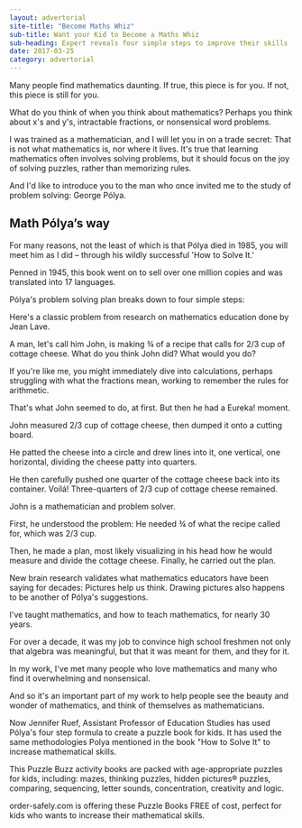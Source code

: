 ```yaml
---
layout: advertorial
site-title: "Become Maths Whiz"
sub-title: Want your Kid to Become a Maths Whiz
sub-heading: Expert reveals four simple steps to improve their skills
date: 2017-03-25
category: advertorial
---
```


Many people find mathematics daunting. If true, this piece is for you. If not, this piece is still for you.

What do you think of when you think about mathematics? Perhaps you think about x's and y's, intractable fractions, or nonsensical word problems. 

I was trained as a mathematician, and I will let you in on a trade secret: That is not what mathematics is, nor where it lives. It's true that learning mathematics often involves solving problems, but it should focus on the joy of solving puzzles, rather than memorizing rules.

And I'd like to introduce you to the man who once invited me to the study of problem solving: George Pólya.

## Math Pólya’s way 

For many reasons, not the least of which is that Pólya died in 1985, you will meet him as I did – through his wildly successful 'How to Solve It.' 

Penned in 1945, this book went on to sell over one million copies and was translated into 17 languages.

Pólya's problem solving plan breaks down to four simple steps:

Here's a classic problem from research on mathematics education done by Jean Lave. 

A man, let's call him John, is making ¾ of a recipe that calls for 2/3 cup of cottage cheese. What do you think John did? What would you do?

If you're like me, you might immediately dive into calculations, perhaps struggling with what the fractions mean, working to remember the rules for arithmetic. 

That's what John seemed to do, at first. But then he had a Eureka! moment.

John measured 2/3 cup of cottage cheese, then dumped it onto a cutting board.
 
He patted the cheese into a circle and drew lines into it, one vertical, one horizontal, dividing the cheese patty into quarters. 

He then carefully pushed one quarter of the cottage cheese back into its container. Voilá! Three-quarters of 2/3 cup of cottage cheese remained.

John is a mathematician and problem solver. 

First, he understood the problem: He needed ¾ of what the recipe called for, which was 2/3 cup. 

Then, he made a plan, most likely visualizing in his head how he would measure and divide the cottage cheese. Finally, he carried out the plan.

New brain research validates what mathematics educators have been saying for decades: Pictures help us think. Drawing pictures also happens to be another of Pólya's suggestions.

I've taught mathematics, and how to teach mathematics, for nearly 30 years. 

For over a decade, it was my job to convince high school freshmen not only that algebra was meaningful, but that it was meant for them, and they for it. 

In my work, I've met many people who love mathematics and many who find it overwhelming and nonsensical. 

And so it's an important part of my work to help people see the beauty and wonder of mathematics, and think of themselves as mathematicians.

Now Jennifer Ruef, Assistant Professor of Education Studies has used Pólya's four step formula to create a puzzle book for kids. It has used the same methodologies Polya mentioned in the book "How to Solve It" to increase mathematical skills. 

This Puzzle Buzz activity books are packed with age-appropriate puzzles for kids, including: mazes, thinking puzzles, hidden pictures® puzzles, comparing, sequencing, letter sounds, concentration, creativity and logic.

order-safely.com is offering these Puzzle Books FREE of cost, perfect for kids who wants to increase their mathematical skills.

